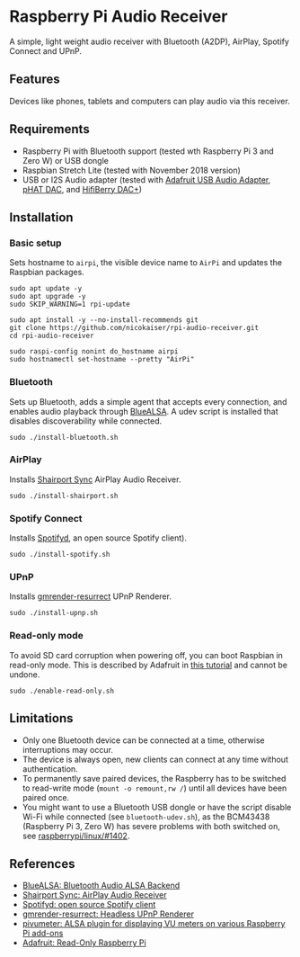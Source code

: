 # Raspberry Pi Audio Receiver

A simple, light weight audio receiver with Bluetooth (A2DP), AirPlay, Spotify Connect and UPnP.

## Features

Devices like phones, tablets and computers can play audio via this receiver.

## Requirements

- Raspberry Pi with Bluetooth support (tested wth Raspberry Pi 3 and Zero W) or USB dongle
- Raspbian Stretch Lite (tested with November 2018 version)
- USB or I2S Audio adapter (tested with [Adafruit USB Audio Adapter](https://www.adafruit.com/product/1475),  [pHAT DAC](https://shop.pimoroni.de/products/phat-dac), and [HifiBerry DAC+](https://www.hifiberry.com/products/dacplus/))

## Installation

### Basic setup

Sets hostname to `airpi`, the visible device name to `AirPi` and updates the Raspbian packages.

    sudo apt update -y
    sudo apt upgrade -y
    sudo SKIP_WARNING=1 rpi-update

    sudo apt install -y --no-install-recommends git
    git clone https://github.com/nicokaiser/rpi-audio-receiver.git
    cd rpi-audio-receiver

    sudo raspi-config nonint do_hostname airpi
    sudo hostnamectl set-hostname --pretty "AirPi"

### Bluetooth

Sets up Bluetooth, adds a simple agent that accepts every connection, and enables audio playback through [BlueALSA](https://github.com/Arkq/bluez-alsa). A udev script is installed that disables discoverability while connected.

```
sudo ./install-bluetooth.sh
```

### AirPlay

Installs [Shairport Sync](https://github.com/mikebrady/shairport-sync) AirPlay Audio Receiver.

    sudo ./install-shairport.sh

### Spotify Connect

Installs [Spotifyd](https://github.com/Spotifyd/spotifyd), an open source Spotify client).

    sudo ./install-spotify.sh

### UPnP

Installs [gmrender-resurrect](http://github.com/hzeller/gmrender-resurrect) UPnP Renderer.

    sudo ./install-upnp.sh

### Read-only mode

To avoid SD card corruption when powering off, you can boot Raspbian in read-only mode. This is described by Adafruit in [this tutorial](https://learn.adafruit.com/read-only-raspberry-pi/) and cannot be undone.

    sudo ./enable-read-only.sh

## Limitations

- Only one Bluetooth device can be connected at a time, otherwise interruptions may occur.
- The device is always open, new clients can connect at any time without authentication.
- To permanently save paired devices, the Raspberry has to be switched to read-write mode (`mount -o remount,rw /`) until all devices have been paired once.
- You might want to use a Bluetooth USB dongle or have the script disable Wi-Fi while connected (see `bluetooth-udev.sh`), as the BCM43438 (Raspberry Pi 3, Zero W) has severe problems with both switched on, see [raspberrypi/linux/#1402](https://github.com/raspberrypi/linux/issues/1402).

## References

- [BlueALSA: Bluetooth Audio ALSA Backend](https://github.com/Arkq/bluez-alsa)
- [Shairport Sync: AirPlay Audio Receiver](https://github.com/mikebrady/shairport-sync)
- [Spotifyd: open source Spotify client](https://github.com/Spotifyd/spotifyd)
- [gmrender-resurrect: Headless UPnP Renderer](http://github.com/hzeller/gmrender-resurrect)
- [pivumeter: ALSA plugin for displaying VU meters on various Raspberry Pi add-ons](https://github.com/pimoroni/pivumeter)
- [Adafruit: Read-Only Raspberry Pi](https://github.com/adafruit/Raspberry-Pi-Installer-Scripts/blob/master/read-only-fs.sh)
